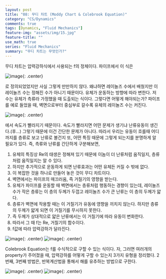 ```yaml
---
layout: post
title: "08: 무디 차트 (Moddy Chart & Colebrook Equation)"
category: "CS/Dynamics"
comments: true
tags: [Dynamics, "Fluid Mechanics"]
feature-img: "assets/img/15.jpg"
feature-title: ""
use_math: true
series: "Fluid Mechanics"
summary: "무디 차트는 무엇인가?"
---
```


무디 차트는 압력강하식에서 사용되는 f의 정체이다. 파이프에서 이 식은

![image](https://user-images.githubusercontent.com/37871541/94922850-ddd2a400-04f5-11eb-8d39-7a7ace8f61e7.png){: .center}

로 정의되었었지만 사실 그렇게 만만하지 않다. 왜냐하면 레이놀즈 수에서 배웠지만 이 레이놀즈 수는 정해진 수가 아니기 때문이다. 유체가 운동하는 방향에 따라 변한다. 저 수는 유체가 측류라 가정했을 때 도출되는 식이다. 그렇다면 어떻게 해야되는가? 파이프를 예로 들었을 때, 벽면으로부터 중심부로 갈수록 유체의 레이놀즈 수는 커진다.

![image](https://user-images.githubusercontent.com/37871541/94922868-e6c37580-04f5-11eb-88b8-d903a2ee7549.png){: .center}

에서 속도가 빨라지기 때문이다. 속도가 빨라지면 어떤 문제가 생기냐 난류유동이 생긴다.(후...) 그렇기 때문에 이건 간단한 문제가 아니다. 따라서 우리는 유동이 흐를때 어디까지를 층류로 보고 난류로 볼건지 또, 어떤 특징 때문에 그렇게 되는지를 분명하게 알 필요가 있다. 즉, 측류와 난류를 간단하게 구분해보면,

1. 유체의 특징상 Re의 태생은 정해져 있기 때문에 이놈이 더 난류처럼 움직일지, 층류처럼 움직일지는 알 수 있다.
2. 하지만 추가적으로 운동하게 되면 난류효과는 어떤 유체든 커질 수 밖에 없다.
3. 이 복잡한 것을 하나로 만들어 놓은 것이 무디 차트이다.
4. 벽면에서는 파이프의 매끄러움, 즉 거칠기의 영향을 받는다.
5. 유체가 파이프를 운동할 때 벽면에서는 층류처럼 행동하는 경향이 있는데, 레이놀즈 수가 작은 층류는 이 층의 두께가 두껍고 레이놀즈 수가 큰 난류는 이 층의 두께가 얇다.
6. 층류가 벽면에 작용할 때는 이 거칠기가 유동에 영향을 끼치지 않는다. 하지만 층류의 두께가 얇게 되면 이 거칠기를 무시하지 못한다.
7. 즉 두께가 상대적으로 얇은 난류에서는 이 거칠기에 따라 유동이 변화한다.
8. 따라서 그 때 f는 Re, 거칠기의 함수이다.
9. f값에 따라 압력강하가 달라진다.

![image](https://user-images.githubusercontent.com/37871541/94922773-c1cf0280-04f5-11eb-9b6b-b25d6f80ea57.png){: .center}
![image](https://user-images.githubusercontent.com/37871541/94922787-c4c9f300-04f5-11eb-99b2-a665a74705ca.png){: .center}

Colebrook Equation는 f를 수식적으로 구할 수 있는 식이다. 자, 그러면 여러개의 property가 주어졌을 때, 압력강하를 어떻게 구할 수 있는지 3가지 유형을 정리했다. 2번째, 3번째 방법은, 반복계산법을 통해서 해를 유추하는 방법으로 구한다.

![image](https://user-images.githubusercontent.com/37871541/94922808-cabfd400-04f5-11eb-833e-a46b817c7dd0.png){: .center}
![image](https://user-images.githubusercontent.com/37871541/94922813-cd222e00-04f5-11eb-866e-8e45968d50a6.png){: .center}
